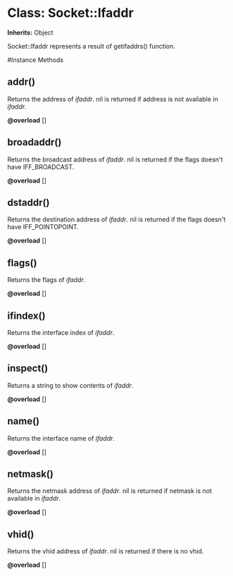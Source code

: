 # Class: Socket::Ifaddr
**Inherits:** Object
    

Socket::Ifaddr represents a result of getifaddrs() function.



#Instance Methods
## addr() [](#method-i-addr)
Returns the address of *ifaddr*. nil is returned if address is not available
in *ifaddr*.

**@overload** [] 

## broadaddr() [](#method-i-broadaddr)
Returns the broadcast address of *ifaddr*. nil is returned if the flags
doesn't have IFF_BROADCAST.

**@overload** [] 

## dstaddr() [](#method-i-dstaddr)
Returns the destination address of *ifaddr*. nil is returned if the flags
doesn't have IFF_POINTOPOINT.

**@overload** [] 

## flags() [](#method-i-flags)
Returns the flags of *ifaddr*.

**@overload** [] 

## ifindex() [](#method-i-ifindex)
Returns the interface index of *ifaddr*.

**@overload** [] 

## inspect() [](#method-i-inspect)
Returns a string to show contents of *ifaddr*.

**@overload** [] 

## name() [](#method-i-name)
Returns the interface name of *ifaddr*.

**@overload** [] 

## netmask() [](#method-i-netmask)
Returns the netmask address of *ifaddr*. nil is returned if netmask is not
available in *ifaddr*.

**@overload** [] 

## vhid() [](#method-i-vhid)
Returns the vhid address of *ifaddr*. nil is returned if there is no vhid.

**@overload** [] 

